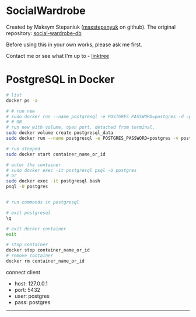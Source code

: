 # SocialWardrobe

Created by Maksym Stepaniuk ([maxstepanyuk](https://github.com/maxstepanyuk) on github). The original repository: [social-wardrobe-db](https://github.com/maxstepanyuk/social-wardrobe-db)

Before using this in your own works, please ask me first.

Contact me or see what I'm up to - [linktree](https://linktr.ee/purpexe)

# PostgreSQL in Docker

```bash
# list
docker ps -a

# # run new
# sudo docker run --name postgresql -e POSTGRES_PASSWORD=postgres -d -p 5432:5432 postgres:latest
# # OR
# run new with volume, open port, detached from terminal, 
sudo docker volume create postgresql_data
sudo docker run --name postgresql -e POSTGRES_PASSWORD=postgres -v postgresql_data:/var/lib/postgresql/data -d -p 5432:5432  postgres:latest

# run stopped
sudo docker start container_name_or_id

# enter the container 
# sudo docker exec -it postgresql psql -U postgres
# or
sudo docker exec -it postgresql bash
psql -U postgres


# run commands in postgresql

# exit postgresql
\q

# exit docker container
exit

# stop container
docker stop container_name_or_id
# remove container
docker rm container_name_or_id
```

connect client

- host: 127.0.0.1
- port: 5432
- user: postgres
- pass: postgres

- - -